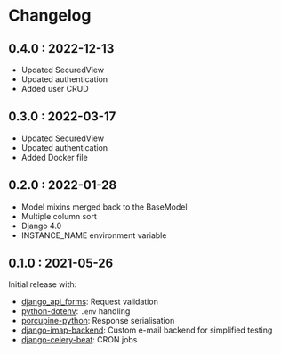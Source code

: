 # Changelog

## 0.4.0 : 2022-12-13

- Updated SecuredView
- Updated authentication
- Added user CRUD

## 0.3.0 : 2022-03-17

- Updated SecuredView
- Updated authentication
- Added Docker file

## 0.2.0 : 2022-01-28

- Model mixins merged back to the BaseModel
- Multiple column sort
- Django 4.0
- INSTANCE_NAME environment variable

## 0.1.0 : 2021-05-26

Initial release with:

- [django_api_forms](https://github.com/Sibyx/django_api_forms): Request validation
- [python-dotenv](https://github.com/theskumar/python-dotenv): `.env` handling
- [porcupine-python](https://github.com/zurek11/porcupine-python): Response serialisation
- [django-imap-backend](https://github.com/Sibyx/django-imap-backend): Custom e-mail backend for simplified testing
- [django-celery-beat](https://github.com/celery/django-celery-beat): CRON jobs
